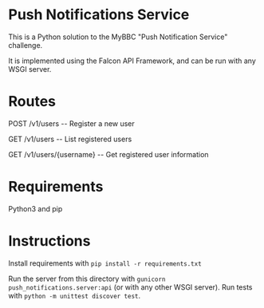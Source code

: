 Push Notifications Service
===
This is a Python solution to the MyBBC "Push Notification Service" challenge.

It is implemented using the Falcon API Framework, and can be run with any WSGI server.

Routes
===
POST /v1/users
-- Register a new user

GET /v1/users
-- List registered users

GET /v1/users/{username}
-- Get registered user information

Requirements
====
Python3 and pip

Instructions
====
Install requirements with ``pip install -r requirements.txt``

Run the server from this directory with ``gunicorn push_notifications.server:api`` (or with any other WSGI server).
Run tests with ``python -m unittest discover test``.